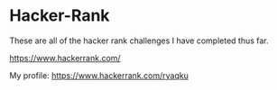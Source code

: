 # Hacker-Rank

These are all of the hacker rank challenges I have completed thus far.

https://www.hackerrank.com/

My profile: https://www.hackerrank.com/ryaqku
